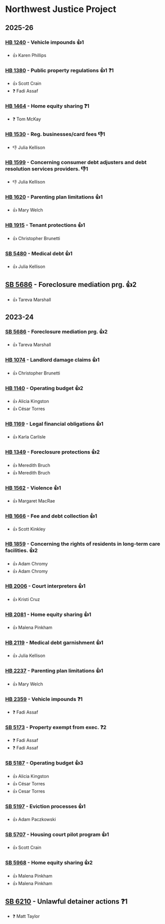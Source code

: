 # Northwest Justice Project
## 2025-26

### [HB 1240](/bill/2025-26/hb/1240/) - Vehicle impounds 👍1  
* 👍 Karen Phillips

### [HB 1380](/bill/2025-26/hb/1380/) - Public property regulations 👍1  ❓1
* 👍 Scott Crain
* ❓ Fadi Assaf

### [HB 1464](/bill/2025-26/hb/1464/) - Home equity sharing   ❓1
* ❓ Tom McKay

### [HB 1530](/bill/2025-26/hb/1530/) - Reg. businesses/card fees  👎1 
* 👎 Julia Kellison

### [HB 1599](/bill/2025-26/hb/1599/) - Concerning consumer debt adjusters and debt resolution services providers.  👎1 
* 👎 Julia Kellison

### [HB 1620](/bill/2025-26/hb/1620/) - Parenting plan limitations 👍1  
* 👍 Mary Welch

### [HB 1915](/bill/2025-26/hb/1915/) - Tenant protections 👍1  
* 👍 Christopher Brunetti

### [SB 5480](/bill/2025-26/sb/5480/) - Medical debt 👍1  
* 👍 Julia Kellison

## [SB 5686](/bill/2025-26/sb/5686/) - Foreclosure mediation prg. 👍2  
* 👍 Tareva Marshall

## 2023-24

### [SB 5686](/bill/2023-24/sb/5686/) - Foreclosure mediation prg. 👍2  
* 👍 Tareva Marshall

### [HB 1074](/bill/2023-24/hb/1074/) - Landlord damage claims 👍1  
* 👍 Christopher Brunetti

### [HB 1140](/bill/2023-24/hb/1140/) - Operating budget 👍2  
* 👍 Alicia Kingston
* 👍 César Torres

### [HB 1169](/bill/2023-24/hb/1169/) - Legal financial obligations 👍1  
* 👍 Karla Carlisle

### [HB 1349](/bill/2023-24/hb/1349/) - Foreclosure protections 👍2  
* 👍 Meredith Bruch
* 👍 Meredith Bruch

### [HB 1562](/bill/2023-24/hb/1562/) - Violence 👍1  
* 👍 Margaret MacRae

### [HB 1666](/bill/2023-24/hb/1666/) - Fee and debt collection 👍1  
* 👍 Scott Kinkley

### [HB 1859](/bill/2023-24/hb/1859/) - Concerning the rights of residents in long-term care facilities. 👍2  
* 👍 Adam Chromy
* 👍 Adam Chromy

### [HB 2006](/bill/2023-24/hb/2006/) - Court interpreters 👍1  
* 👍 Kristi Cruz

### [HB 2081](/bill/2023-24/hb/2081/) - Home equity sharing 👍1  
* 👍 Malena Pinkham

### [HB 2119](/bill/2023-24/hb/2119/) - Medical debt garnishment 👍1  
* 👍 Julia Kellison

### [HB 2237](/bill/2023-24/hb/2237/) - Parenting plan limitations 👍1  
* 👍 Mary Welch

### [HB 2359](/bill/2023-24/hb/2359/) - Vehicle impounds   ❓1
* ❓ Fadi Assaf

### [SB 5173](/bill/2023-24/sb/5173/) - Property exempt from exec.   ❓2
* ❓ Fadi Assaf
* ❓ Fadi Assaf

### [SB 5187](/bill/2023-24/sb/5187/) - Operating budget 👍3  
* 👍 Alicia Kingston
* 👍 César Torres
* 👍 Cesar Torres

### [SB 5197](/bill/2023-24/sb/5197/) - Eviction processes 👍1  
* 👍 Adam Paczkowski

### [SB 5707](/bill/2023-24/sb/5707/) - Housing court pilot program 👍1  
* 👍 Scott Crain

### [SB 5968](/bill/2023-24/sb/5968/) - Home equity sharing 👍2  
* 👍 Malena Pinkham
* 👍 Malena Pinkham

## [SB 6210](/bill/2023-24/sb/6210/) - Unlawful detainer actions   ❓1
* ❓ Matt Taylor
